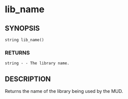 # lib_name

## SYNOPSIS

    string lib_name()

### RETURNS

    string - - The library name.

## DESCRIPTION

Returns the name of the library being used by the MUD.
